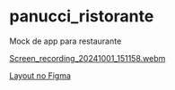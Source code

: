 # panucci_ristorante

Mock de app para restaurante

[Screen_recording_20241001_151158.webm](https://github.com/user-attachments/assets/caea56f2-05c3-4de3-a383-d6c0c01fa779)

[Layout no Figma](https://www.figma.com/design/NUkj8R3K3m19OhZD9x4Xwo/Ristorante-Panucci)
